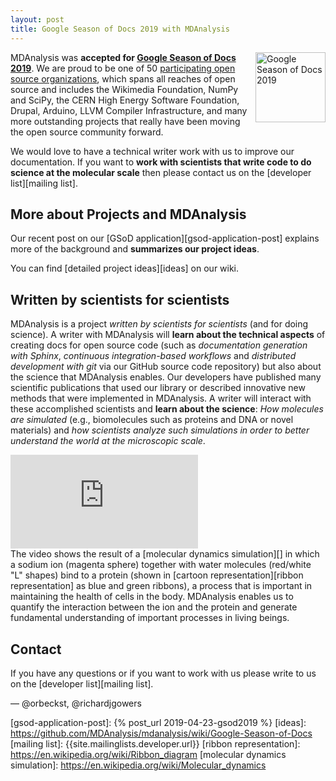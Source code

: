 ```yaml
---
layout: post
title: Google Season of Docs 2019 with MDAnalysis
---
```


<p>
<img
src="https://developers.google.com/season-of-docs/images/SeasonofDocs_Icon_Grey_300ppi_trimmed.png"
title="Google Season of Docs 2019" alt="Google Season of Docs 2019"
style="float: right; height: 8em; " />
</p>

MDAnalysis was **accepted for [Google Season of Docs 2019][gsod]**. We
are proud to be one of 50 [participating open source
organizations][gsod-participants], which spans all reaches of open
source and includes the Wikimedia Foundation, NumPy and SciPy, the
CERN High Energy Software Foundation, Drupal, Arduino, LLVM Compiler
Infrastructure, and many more outstanding projects that really have
been moving the open source community forward.

We would love to have a technical writer work with us to improve our
documentation. If you want to **work with scientists that write code to
do science at the molecular scale** then please contact us on the
[developer list][mailing list].


## More about Projects and MDAnalysis

Our recent post on our [GSoD application][gsod-application-post]
explains more of the background and **summarizes our project ideas**.


You can find [detailed project ideas][ideas] on our wiki.


## Written by scientists for scientists

MDAnalysis is a project *written by scientists for scientists* (and
for doing science). A writer with MDAnalysis will **learn about the
technical aspects** of creating docs for open source code (such as
*documentation generation with Sphinx*, *continuous integration-based
workflows* and *distributed development with git* via our GitHub
source code repository) but also about the science that MDAnalysis
enables. Our developers have published many scientific publications
that used our library or described innovative new methods that were
implemented in MDAnalysis. A writer will interact with these
accomplished scientists and **learn about the science**: *How
molecules are simulated* (e.g., biomolecules such as proteins and DNA or
novel materials) and *how scientists analyze such simulations in order
to better understand the world at the microscopic scale*.

<div class="js-video">
	<iframe src="https://www.youtube.com/embed/VpkOPmzlZco?loop=1&playlist=VpkOPmzlZco" Frameborder="0"
	allowfullscreen class="video"></iframe>
</div>
The video shows the result of a [molecular dynamics simulation][] in which
a sodium ion (magenta sphere) together with water molecules
(red/white "L" shapes) bind to a protein (shown in
[cartoon representation][ribbon representation] as blue and green
ribbons), a process that is important in maintaining the health of
cells in the body. MDAnalysis enables us to quantify the interaction
between the ion and the protein and generate fundamental understanding
of important processes in living beings.


## Contact

If you have any questions or if you want to work with us please write to us on the
[developer list][mailing list].


— @orbeckst, @richardjgowers


[Code of Conduct]: {{site.baseurl}}/pages/conduct/
[gsod]: https://developers.google.com/season-of-docs/
[gsod-participants]: https://developers.google.com/season-of-docs/docs/participants/
[gsod-application-post]: {% post_url 2019-04-23-gsod2019 %}
[ideas]: https://github.com/MDAnalysis/mdanalysis/wiki/Google-Season-of-Docs
[mailing list]: {{site.mailinglists.developer.url}}
[ribbon representation]: https://en.wikipedia.org/wiki/Ribbon_diagram
[molecular dynamics simulation]: https://en.wikipedia.org/wiki/Molecular_dynamics
